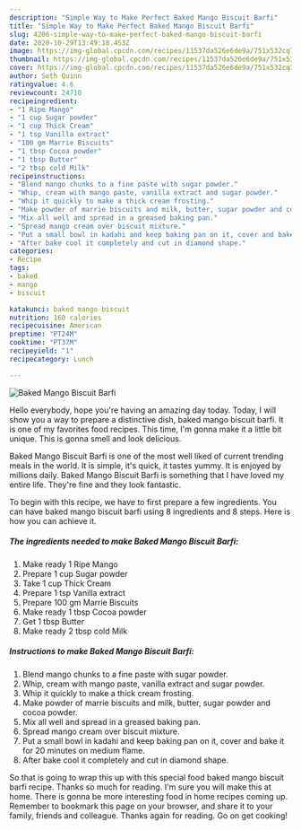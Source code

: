 ```yaml
---
description: "Simple Way to Make Perfect Baked Mango Biscuit Barfi"
title: "Simple Way to Make Perfect Baked Mango Biscuit Barfi"
slug: 4206-simple-way-to-make-perfect-baked-mango-biscuit-barfi
date: 2020-10-29T13:49:18.453Z
image: https://img-global.cpcdn.com/recipes/11537da526e6de9a/751x532cq70/baked-mango-biscuit-barfi-recipe-main-photo.jpg
thumbnail: https://img-global.cpcdn.com/recipes/11537da526e6de9a/751x532cq70/baked-mango-biscuit-barfi-recipe-main-photo.jpg
cover: https://img-global.cpcdn.com/recipes/11537da526e6de9a/751x532cq70/baked-mango-biscuit-barfi-recipe-main-photo.jpg
author: Seth Quinn
ratingvalue: 4.6
reviewcount: 24710
recipeingredient:
- "1 Ripe Mango"
- "1 cup Sugar powder"
- "1 cup Thick Cream"
- "1 tsp Vanilla extract"
- "100 gm Marrie Biscuits"
- "1 tbsp Cocoa powder"
- "1 tbsp Butter"
- "2 tbsp cold Milk"
recipeinstructions:
- "Blend mango chunks to a fine paste with sugar powder."
- "Whip, cream with mango paste, vanilla extract and sugar powder."
- "Whip it quickly to make a thick cream frosting."
- "Make powder of marrie biscuits and milk, butter, sugar powder and cocoa powder."
- "Mix all well and spread in a greased baking pan."
- "Spread mango cream over biscuit mixture."
- "Put a small bowl in kadahi and keep baking pan on it, cover and bake it for 20 minutes on medium flame."
- "After bake cool it completely and cut in diamond shape."
categories:
- Recipe
tags:
- baked
- mango
- biscuit

katakunci: baked mango biscuit 
nutrition: 160 calories
recipecuisine: American
preptime: "PT24M"
cooktime: "PT37M"
recipeyield: "1"
recipecategory: Lunch

---
```



![Baked Mango Biscuit Barfi](https://img-global.cpcdn.com/recipes/11537da526e6de9a/751x532cq70/baked-mango-biscuit-barfi-recipe-main-photo.jpg)

Hello everybody, hope you're having an amazing day today. Today, I will show you a way to prepare a distinctive dish, baked mango biscuit barfi. It is one of my favorites food recipes. This time, I'm gonna make it a little bit unique. This is gonna smell and look delicious.



Baked Mango Biscuit Barfi is one of the most well liked of current trending meals in the world. It is simple, it's quick, it tastes yummy. It is enjoyed by millions daily. Baked Mango Biscuit Barfi is something that I have loved my entire life. They're fine and they look fantastic.


To begin with this recipe, we have to first prepare a few ingredients. You can have baked mango biscuit barfi using 8 ingredients and 8 steps. Here is how you can achieve it.

<!--inarticleads1-->

##### The ingredients needed to make Baked Mango Biscuit Barfi:

1. Make ready 1 Ripe Mango
1. Prepare 1 cup Sugar powder
1. Take 1 cup Thick Cream
1. Prepare 1 tsp Vanilla extract
1. Prepare 100 gm Marrie Biscuits
1. Make ready 1 tbsp Cocoa powder
1. Get 1 tbsp Butter
1. Make ready 2 tbsp cold Milk




<!--inarticleads2-->

##### Instructions to make Baked Mango Biscuit Barfi:

1. Blend mango chunks to a fine paste with sugar powder.
1. Whip, cream with mango paste, vanilla extract and sugar powder.
1. Whip it quickly to make a thick cream frosting.
1. Make powder of marrie biscuits and milk, butter, sugar powder and cocoa powder.
1. Mix all well and spread in a greased baking pan.
1. Spread mango cream over biscuit mixture.
1. Put a small bowl in kadahi and keep baking pan on it, cover and bake it for 20 minutes on medium flame.
1. After bake cool it completely and cut in diamond shape.




So that is going to wrap this up with this special food baked mango biscuit barfi recipe. Thanks so much for reading. I'm sure you will make this at home. There is gonna be more interesting food in home recipes coming up. Remember to bookmark this page on your browser, and share it to your family, friends and colleague. Thanks again for reading. Go on get cooking!
